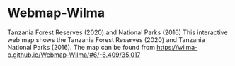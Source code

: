 # Webmap-Wilma
Tanzania Forest Reserves (2020) and National Parks (2016)
This interactive web map shows the Tanzania Forest Reserves (2020) and Tanzania National Parks (2016).
The map can be found from https://wilma-p.github.io/Webmap-Wilma/#6/-6.409/35.017
